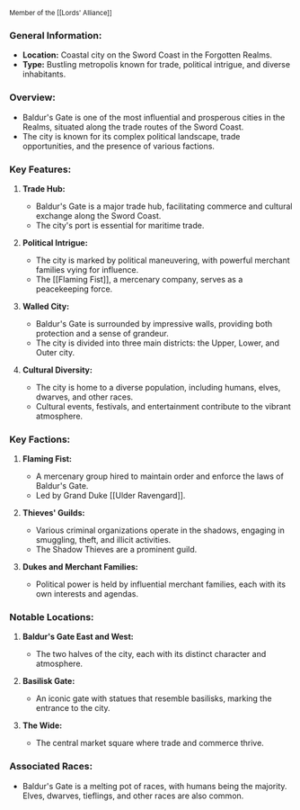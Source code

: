 <small> Member of the [[Lords' Alliance]] <big>
### General Information:
- **Location:** Coastal city on the Sword Coast in the Forgotten Realms.
- **Type:** Bustling metropolis known for trade, political intrigue, and diverse inhabitants.

### Overview:

- Baldur's Gate is one of the most influential and prosperous cities in the Realms, situated along the trade routes of the Sword Coast.
- The city is known for its complex political landscape, trade opportunities, and the presence of various factions.

### Key Features:

1. **Trade Hub:**
    
    - Baldur's Gate is a major trade hub, facilitating commerce and cultural exchange along the Sword Coast.
    - The city's port is essential for maritime trade.
2. **Political Intrigue:**
    
    - The city is marked by political maneuvering, with powerful merchant families vying for influence.
    - The [[Flaming Fist]], a mercenary company, serves as a peacekeeping force.
3. **Walled City:**
    
    - Baldur's Gate is surrounded by impressive walls, providing both protection and a sense of grandeur.
    - The city is divided into three main districts: the Upper, Lower, and Outer city.
4. **Cultural Diversity:**
    
    - The city is home to a diverse population, including humans, elves, dwarves, and other races.
    - Cultural events, festivals, and entertainment contribute to the vibrant atmosphere.

### Key Factions:

1. **Flaming Fist:**
    
    - A mercenary group hired to maintain order and enforce the laws of Baldur's Gate.
    - Led by Grand Duke [[Ulder Ravengard]].
2. **Thieves' Guilds:**
    
    - Various criminal organizations operate in the shadows, engaging in smuggling, theft, and illicit activities.
    - The Shadow Thieves are a prominent guild.
3. **Dukes and Merchant Families:**
    
    - Political power is held by influential merchant families, each with its own interests and agendas.

### Notable Locations:

1. **Baldur's Gate East and West:**
    
    - The two halves of the city, each with its distinct character and atmosphere.
2. **Basilisk Gate:**
    
    - An iconic gate with statues that resemble basilisks, marking the entrance to the city.
3. **The Wide:**
    
    - The central market square where trade and commerce thrive.

### Associated Races:

- Baldur's Gate is a melting pot of races, with humans being the majority. Elves, dwarves, tieflings, and other races are also common.
